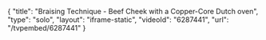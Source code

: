 {
    "title": "Braising Technique - Beef Cheek with a Copper-Core Dutch oven",
    "type": "solo",
    "layout": "iframe-static",
    "videoId": "6287441",
    "url": "\/tvpembed\/6287441"
}